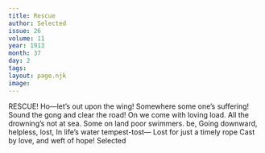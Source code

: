 ```yaml
---
title: Rescue
author: Selected
issue: 26
volume: 11
year: 1913
month: 37
day: 2
tags:
layout: page.njk
image:
---
```

RESCUE!    Ho—let’s out upon the wing! Somewhere some one’s suffering! Sound the gong and clear the road! On we come with loving load. All the drowning’s not at sea. Some on land poor swimmers. be, Going downward, helpless, lost, In life’s water tempest-tost— Lost for just a timely rope Cast by love, and weft of hope!    Selected    

